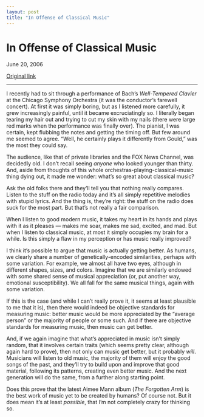 ```yaml
---
layout: post
title: "In Offense of Classical Music"
---
```

In Offense of Classical Music
=============================

June 20, 2006

[Original link](http://www.aaronsw.com/weblog/classicalmusic)

* * * * *

I recently had to sit through a performance of Bach’s *Well-Tempered
Clavier* at the Chicago Symphony Orchestra (it was the conductor’s
farewell concert). At first it was simply boring, but as I listened more
carefully, it grew increasingly painful, until it became excruciatingly
so. I literally began tearing my hair out and trying to cut my skin with
my nails (there were large red marks when the performance was finally
over). The pianist, I was certain, kept flubbing the notes and getting
the timing off. But few around me seemed to agree. “Well, he certainly
plays it differently from Gould,” was the most they could say.

The audience, like that of private libraries and the FOX News Channel,
was decidedly old. I don’t recall seeing *anyone* who looked younger
than thirty. And, aside from thoughts of this whole
orchestras-playing-classical-music thing dying out, it made me wonder:
what’s so great about classical music?

Ask the old folks there and they’ll tell you that nothing really
compares. Listen to the stuff on the radio today and it’s all simply
repetitive melodies with stupid lyrics. And the thing is, they’re right:
the stuff on the radio does suck for the most part. But that’s not
really a fair comparison.

When I listen to good modern music, it takes my heart in its hands and
plays with it as it pleases — makes me soar, makes me sad, excited, and
mad. But when I listen to classical music, at most it simply occupies my
brain for a while. Is this simply a flaw in my perception or has music
really improved?

I think it’s possible to argue that music is actually getting better. As
humans, we clearly share a number of genetically-encoded similarities,
perhaps with some variation. For example, we almost all have two eyes,
although in different shapes, sizes, and colors. Imagine that we are
similarly endowed with some shared sense of musical appreciation (or,
put another way, emotional susceptibility). We all fall for the same
musical things, again with some variation.

If this is the case (and while I can’t really prove it, it seems at
least plausible to me that it is), then there would indeed be objective
standards for measuring music: better music would be more appreciated by
the “average person” or the majority of people or some such. And if
there are objective standards for measuring music, then music can get
better.

And, if we again imagine that what’s appreciated in music isn’t simply
random, that it involves certain traits (which seems pretty clear,
although again hard to prove), then not only can music get better, but
it probably *will*. Musicians will listen to old music, the majority of
them will enjoy the good songs of the past, and they’ll try to build
upon and improve that good material, following its patterns, creating
even better music. And the next generation will do the same, from a
further along starting point.

Does this prove that the latest Aimee Mann album (*The Forgotten Arm*)
is the best work of music yet to be created by humans? Of course not.
But it does mean it’s at least *possible*, that I’m not completely crazy
for thinking so.
